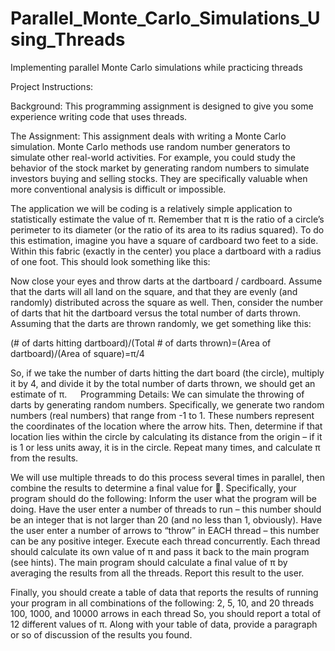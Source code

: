 # Parallel_Monte_Carlo_Simulations_Using_Threads
Implementing parallel Monte Carlo simulations while practicing threads

Project Instructions:

Background: This programming assignment is designed to give you some experience writing code that uses threads.

The Assignment: This assignment deals with writing a Monte Carlo simulation. Monte Carlo methods use random number generators to simulate other real-world activities. For example, you could study the behavior of the stock market by generating random numbers to simulate investors buying and selling stocks. They are specifically valuable when more conventional analysis is difficult or impossible.

The application we will be coding is a relatively simple application to statistically estimate the value of π. Remember that π is the ratio of a circle’s perimeter to its diameter (or the ratio of its area to its radius squared). To do this estimation, imagine you have a square of cardboard two feet to a side. Within this fabric (exactly in the center) you place a dartboard with a radius of one foot. This should look something like this:

Now close your eyes and throw darts at the dartboard / cardboard. Assume that the darts will all land on the square, and that they are evenly (and randomly) distributed across the square as well. Then, consider the number of darts that hit the dartboard versus the total number of darts thrown. Assuming that the darts are thrown randomly, we get something like this:

(# of darts hitting dartboard)/(Total # of darts thrown)=(Area of dartboard)/(Area of square)=π/4

So, if we take the number of darts hitting the dart board (the circle), multiply it by 4, and divide it by the total number of darts thrown, we should get an estimate of π.   Programming Details: We can simulate the throwing of darts by generating random numbers. Specifically, we generate two random numbers (real numbers) that range from -1 to 1. These numbers represent the coordinates of the location where the arrow hits. Then, determine if that location lies within the circle by calculating its distance from the origin – if it is 1 or less units away, it is in the circle. Repeat many times, and calculate π from the results.

We will use multiple threads to do this process several times in parallel, then combine the results to determine a final value for . Specifically, your program should do the following: Inform the user what the program will be doing. Have the user enter a number of threads to run – this number should be an integer that is not larger than 20 (and no less than 1, obviously). Have the user enter a number of arrows to “throw” in EACH thread – this number can be any positive integer. Execute each thread concurrently. Each thread should calculate its own value of π and pass it back to the main program (see hints). The main program should calculate a final value of π by averaging the results from all the threads. Report this result to the user.

Finally, you should create a table of data that reports the results of running your program in all combinations of the following: 2, 5, 10, and 20 threads 100, 1000, and 10000 arrows in each thread So, you should report a total of 12 different values of π. Along with your table of data, provide a paragraph or so of discussion of the results you found.
